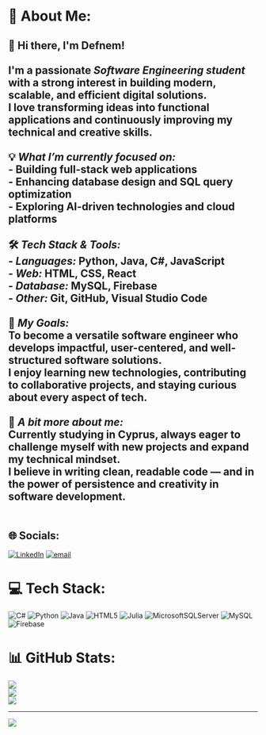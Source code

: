 # 💫 About Me:
## 👋 Hi there, I'm Defnem!<br><br>I'm a passionate *Software Engineering student* with a strong interest in building modern, scalable, and efficient digital solutions.  <br>I love transforming ideas into functional applications and continuously improving my technical and creative skills.  <br><br>💡 *What I’m currently focused on:*<br>- Building full-stack web applications  <br>- Enhancing database design and SQL query optimization  <br>- Exploring AI-driven technologies and cloud platforms  <br><br>🛠 *Tech Stack & Tools:*<br>- *Languages:* Python, Java, C#, JavaScript  <br>- *Web:* HTML, CSS, React  <br>- *Database:* MySQL, Firebase  <br>- *Other:* Git, GitHub, Visual Studio Code  <br><br>🚀 *My Goals:*<br>To become a versatile software engineer who develops impactful, user-centered, and well-structured software solutions.  <br>I enjoy learning new technologies, contributing to collaborative projects, and staying curious about every aspect of tech.<br><br>💬 *A bit more about me:*<br>Currently studying in Cyprus, always eager to challenge myself with new projects and expand my technical mindset.  <br>I believe in writing clean, readable code — and in the power of persistence and creativity in software development.  <br><br>


## 🌐 Socials:
[![LinkedIn](https://img.shields.io/badge/LinkedIn-%230077B5.svg?logo=linkedin&logoColor=white)](https://linkedin.com/in/www.linkedin.com/in/defne-c-38931a298) [![email](https://img.shields.io/badge/Email-D14836?logo=gmail&logoColor=white)](mailto:defceylan2000@gmail.com) 

# 💻 Tech Stack:
![C#](https://img.shields.io/badge/c%23-%23239120.svg?style=for-the-badge&logo=csharp&logoColor=white) ![Python](https://img.shields.io/badge/python-3670A0?style=for-the-badge&logo=python&logoColor=ffdd54) ![Java](https://img.shields.io/badge/java-%23ED8B00.svg?style=for-the-badge&logo=openjdk&logoColor=white) ![HTML5](https://img.shields.io/badge/html5-%23E34F26.svg?style=for-the-badge&logo=html5&logoColor=white) ![Julia](https://img.shields.io/badge/-Julia-9558B2?style=for-the-badge&logo=julia&logoColor=white) ![MicrosoftSQLServer](https://img.shields.io/badge/Microsoft%20SQL%20Server-CC2927?style=for-the-badge&logo=microsoft%20sql%20server&logoColor=white) ![MySQL](https://img.shields.io/badge/mysql-4479A1.svg?style=for-the-badge&logo=mysql&logoColor=white) ![Firebase](https://img.shields.io/badge/firebase-a08021?style=for-the-badge&logo=firebase&logoColor=ffcd34)
# 📊 GitHub Stats:
![](https://github-readme-stats.vercel.app/api?username=DEFNECEYLAN&theme=shadow_red&hide_border=true&include_all_commits=false&count_private=false)<br/>
![](https://nirzak-streak-stats.vercel.app/?user=DEFNECEYLAN&theme=shadow_red&hide_border=true)<br/>
![](https://github-readme-stats.vercel.app/api/top-langs/?username=DEFNECEYLAN&theme=shadow_red&hide_border=true&include_all_commits=false&count_private=false&layout=compact)

---
[![](https://visitcount.itsvg.in/api?id=DEFNECEYLAN&icon=0&color=4)](https://visitcount.itsvg.in)

<!-- Proudly created with GPRM ( https://gprm.itsvg.in ) -->
